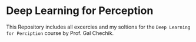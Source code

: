 # Deep Learning for Perception

This Repository includes all excercies and my soltions for the `Deep Learning for Perciption` course by Prof. Gal Chechik.
